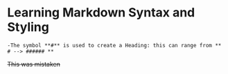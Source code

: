 # Learning Markdown Syntax and Styling
    -The symbol **#** is used to create a Heading: this can range from ** # --> ###### **


~~This was mistaken~~
